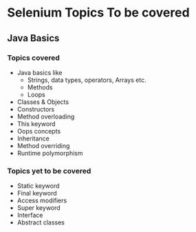 # Selenium Topics To be covered

## Java Basics

### Topics covered
* Java basics like 
    * Strings, data types, operators, Arrays etc.
    * Methods
    * Loops
* Classes & Objects
* Constructors
* Method overloading
* This keyword
* Oops concepts
* Inheritance
* Method overriding
* Runtime polymorphism

### Topics yet to be covered
* Static keyword
* Final keyword
* Access modifiers
* Super keyword 
* Interface
* Abstract classes

####
